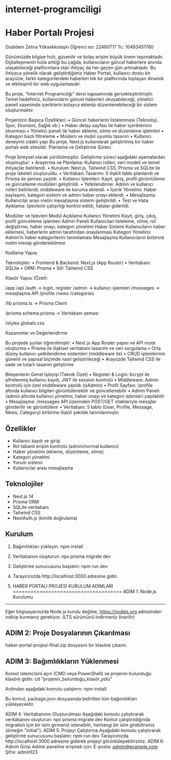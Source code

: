 # internet-programciligi
# Haber Portalı Projesi

Dudidem Zehra Yüksekkolaşin
Öğrenci no: 22480717
Tc: 10493451760


Günümüzde bilgiye hızlı, güvenilir ve kolay erişim büyük önem taşımaktadır. Dijitalleşmenin hızla arttığı bu çağda, kullanıcıların güncel haberlere anında ulaşabileceği platformlara olan ihtiyaç da her geçen gün artmaktadır. Bu ihtiyaca yönelik olarak geliştirdiğimiz Haber Portalı, kullanıcı dostu bir arayüzle, farklı kategorilerdeki haberleri tek bir platformda toplayan dinamik ve etkileşimli bir web uygulamasıdır.

Bu proje, “İnternet Programcılığı” dersi kapsamında gerçekleştirilmiştir. Temel hedefimiz, kullanıcıların güncel haberleri okuyabileceği, yönetici paneli sayesinde içeriklerin kolayca eklenip düzenlenebileceği bir sistem oluşturmaktır.

Projemizin Başlıca Özellikleri:
	•	Güncel haberlerin listelenmesi (Teknoloji, Spor, Ekonomi, Sağlık vb.)
	•	Haber detay sayfası ile haber içeriklerinin okunması
	•	Yönetici paneli ile haber ekleme, silme ve düzenleme işlemleri
	•	Kategori bazlı filtreleme
	•	Modern ve mobil uyumlu tasarım
	•	Kullanıcı deneyimi odaklı yapı
Bu proje, Next.js kullanılarak geliştirilmiş bir haber portalı web sitesidir.
Planlama ve Geliştirme Süreci

Proje bireysel olarak yürütülmüştür. Geliştirme süreci aşağıdaki aşamalardan oluşmuştur:
	•	Araştırma ve Planlama: Kullanıcı rolleri, veri modeli ve temel ihtiyaçlar belirlendi.
	•	Kurulum: Next.js, Tailwind CSS, Prisma ve SQLite ile proje iskeleti oluşturuldu.
	•	Veritabanı Tasarımı: 5 ilişkili tablo planlandı ve Prisma ile şeması yazıldı.
	•	Kullanıcı İşlemleri: Kayıt, giriş, profil görüntüleme ve güncelleme modülleri geliştirildi.
	•	Yetkilendirme: Admin ve kullanıcı rolleri belirlendi, middleware ile koruma eklendi.
	•	İçerik Yönetimi: Haber paylaşımı, kategori sistemi ve admin haber onayı eklendi.
	•	Mesajlaşma: Kullanıcılar arası metin mesajlaşma sistemi geliştirildi.
	•	Test ve Hata Ayıklama: İşlevlerin çalışırlığı kontrol edildi, hatalar giderildi.

Modüller ve İşlevleri
Modül	Açıklama
Kullanıcı Yönetimi	Kayıt, giriş, çıkış, profil güncelleme işlemleri
Admin Paneli	Kullanıcıları listeleme, silme, rol değiştirme, haber onayı, kategori yönetimi
Haber Sistemi	Kullanıcıların haber eklemesi, haberlerin admin tarafından onaylanması
Kategori Yönetimi	Admin’in haber kategorilerini tanımlaması
Mesajlaşma	Kullanıcıların birbirine metin mesajı gönderebilmesi

Kodlama Yapısı

Teknolojiler:
	•	Frontend & Backend: Next.js (App Router)
	•	Veritabanı: SQLite
	•	ORM: Prisma
	•	Stil: Tailwind CSS

Klasör Yapısı (Özet):

/app
  /api
    /auth → login, register
    /admin → kullanıcı işlemleri
    /messages → mesajlaşma API
  /profile
  /news
  /categories

/lib
  prisma.ts → Prisma Client

/prisma
  schema.prisma → Veritabanı şeması

/styles
  globals.css

Kazanımlar ve Değerlendirme

Bu projede şunlar öğrenilmiştir:
	•	Next.js App Router yapısı ve API route oluşturma
	•	Prisma ile ilişkisel veritabanı tasarımı ve veri sorgulama
	•	Orta düzey kullanıcı yetkilendirme sistemleri (middleware ile)
	•	CRUD işlemlerinin güvenli ve yapısal biçimde nasıl geliştirileceği
	•	Arayüzde Tailwind CSS ile sade ve tutarlı tasarım geliştirme

Bileşenlerin Genel İşleyişi (Teknik Özet)
	•	Register & Login: bcrypt ile şifrelenmiş kullanıcı kaydı, JWT ile session kontrolü
	•	Middleware: Admin kontrolü için özel middleware yazıldı (isAdmin)
	•	Profil Sayfası: /profile altında kullanıcı bilgileri görüntülenebilir ve güncellenebilir
	•	Admin Paneli: /admin altında kullanıcı yönetimi, haber onayı ve kategori işlemleri yapılabilir
	•	Mesajlaşma: /messages API üzerinden POST/GET istekleriyle mesajlar gönderilir ve görüntülenir
	•	Veritabanı: 5 tablo (User, Profile, Message, News, Category) birbirine ilişkili şekilde tanımlanmıştır.

## Özellikler

- Kullanıcı kaydı ve girişi
- Rol tabanlı erişim kontrolü (admin/normal kullanıcı)
- Haber yönetimi (ekleme, düzenleme, silme)
- Kategori yönetimi
- Yorum sistemi
- Kullanıcılar arası mesajlaşma

## Teknolojiler

- Next.js 14
- Prisma ORM
- SQLite veritabanı
- Tailwind CSS
- NextAuth.js (kimlik doğrulama)

## Kurulum

1. Bağımlılıkları yükleyin:
npm install

2. Veritabanını oluşturun:
npx prisma migrate dev

3. Geliştirme sunucusunu başlatın:
npm run dev

4. Tarayıcınızda http://localhost:3000 adresine gidin.
5. HABER PORTALI PROJESİ KURULUM ADIMLARI
=====================================
ADIM 1: Node.js Kurulumu
-----------------------
Eğer bilgisayarınızda Node.js kurulu değilse, https://nodejs.org adresinden indirip kurmanız gerekiyor.
(LTS sürümünü indirmeniz önerilir)

ADIM 2: Proje Dosyalarının Çıkarılması
-------------------------------------
haber-portal-projesi-final.zip dosyasını bir klasöre çıkarın.

ADIM 3: Bağımlılıkların Yüklenmesi
---------------------------------
Komut istemcisini açın (CMD veya PowerShell) ve projenin bulunduğu klasöre gidin:
cd "projenin_bulunduğu_klasör_yolu"

Ardından aşağıdaki komutu çalıştırın:
npm install

Bu komut, package.json dosyasında belirtilen tüm bağımlılıkları yükleyecektir.

ADIM 4: Veritabanının Oluşturulması
Aşağıdaki komutu çalıştırarak veritabanını oluşturun:
npx prisma migrate dev
Komut çalıştırıldığında migration için bir isim girmeniz istenebilir, herhangi bir isim girebilirsiniz
(örneğin "initial").
ADIM 5: Projeyi Çalıştırma
Aşağıdaki komutu çalıştırarak geliştirme sunucusunu başlatın:
npm run dev
Tarayıcınızda http://localhost:3000 adresine giderek projeyi görüntüleyebilirsiniz.
ADIM 6: Admin Girişi
Admin paneline erişmek için:
E-posta: admin@example.com
Şifre: admin123
